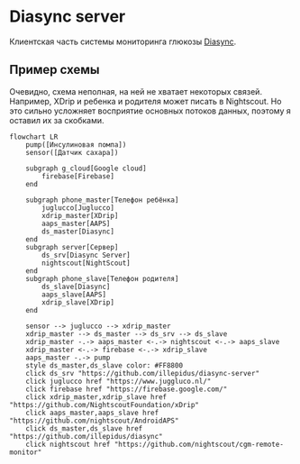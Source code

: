 # Diasync server

Клиентская часть системы мониторинга глюкозы [Diasync](https://github.com/illepidus/diasync).

## Пример схемы

Очевидно, схема неполная, на ней не хватает некоторых связей. Например, XDrip и ребенка и родителя
может писать в Nightscout. Но это сильно усложняет восприятие основных потоков данных, поэтому я
оставил их за скобками.

```mermaid
flowchart LR
    pump([Инсулиновая помпа])
    sensor([Датчик сахара])

    subgraph g_cloud[Google cloud]
        firebase[Firebase]
    end

    subgraph phone_master[Телефон ребёнка]
        juglucco[Juglucco]
        xdrip_master[XDrip]
        aaps_master[AAPS]
        ds_master[Diasync]
    end
    subgraph server[Сервер]
        ds_srv[Diasync Server]
        nightscout[NightScout]
    end
    subgraph phone_slave[Телефон родителя]
        ds_slave[Diasync]
        aaps_slave[AAPS]
        xdrip_slave[XDrip]
    end

    sensor --> juglucco --> xdrip_master
    xdrip_master --> ds_master --> ds_srv --> ds_slave
    xdrip_master -.-> aaps_master <-.-> nightscout <-.-> aaps_slave
    xdrip_master <-.-> firebase <-.-> xdrip_slave
    aaps_master -.-> pump
    style ds_master,ds_slave color: #FF8800
    click ds_srv "https://github.com/illepidus/diasync-server"
    click juglucco href "https://www.juggluco.nl/"
    click firebase href "https://firebase.google.com/"
    click xdrip_master,xdrip_slave href "https://github.com/NightscoutFoundation/xDrip"
    click aaps_master,aaps_slave href "https://github.com/nightscout/AndroidAPS"
    click ds_master,ds_slave href "https://github.com/illepidus/diasync"
    click nightscout href "https://github.com/nightscout/cgm-remote-monitor"
```
